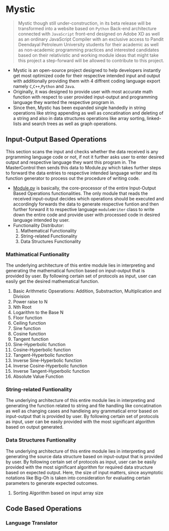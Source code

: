 # Mystic
>Mystic though still under-construction, in its beta release will be transformed into a website based on `Python` Back-end architecture connected with `JavaScript` front-end designed on Adobe XD as well as an ordinary JavaScript Compiler with an exclusive access to Pandit Deendayal Petroleum University students for their academic as well as non-academic programming practices and interested candidates based on their relativistic and working module ideas that might take this project a step-forward will be allowed to contribute to this project.

- Mystic is an open-source project designed to help developers instantly get most optimized code for their respective intended input and output with additionally providing them with 4 diffrent coding language export namely `C`,`C++`,`Python` and `Java`.
- Originally, it was designed to provide user with most accurate math function with respect to user provided input-output and programming language they wanted the respective program in.
- Since then, Mystic has been expanded single handedly in string operations like string appending as well as concatination and deleting of a string and also in data structures operations like array sorting, linked-lists and search trees as well as graph operations.
## Input-Output Based Operations
This section scans the input and checks whether the data received is any prgramming language code or not, if not it further asks user to enter desired output and respective language they want this program in.
The MasterControl then sends this data to Module.py which takes further steps to forward the data entries to respective intended language writer and its function generator to process out the procedure of writing code.
- [Module.py](https://github.com/RankJay/Mystic/blob/master/Module.py) is basically, the core-processor of the entire Input-Output Based Operations functionalities. The only module that reads the received input-output decides which operations should be executed and accordingly forwards the data to generate respective funtion and then further forward it to respective language `moduleWriter` class to write down the entire code and provide user with processed code in desired language intended by user.
- Functionality Distributor:
  1) Mathematical Functionality
  2) String-related Functionality
  3) Data Structures Functionality
### Mathimatical Funtionality
The underlying architecture of this entire module lies in interpreting and generating the mathematical function based on input-output that is provided by user. By following certain set of protocols as input, user can easily get the desired mathematical function.
1) Basic Arithmetic Opserations: Addition, Substraction, Multiplication and Division
2) Power raise to N
3) Nth Root
4) Logarithm to the Base N
5) Floor function
6) Ceiling function
7) Sine function
8) Cosine function
9) Tangent function
10) Sine-Hyperbolic function
11) Cosine-Hyperbolic function
12) Tangent-Hyperbolic function
13) Inverse Sine-Hyperbolic function
14) Inverse Cosine-Hyperbolic function
15) Inverse Tangent-Hyperbolic function
16) Absolute Value Function
### String-related Funtionality
The underlying architecture of this entire module lies in interpreting and generating the function related to string and file handling like concatination as well as changing cases and handleing any grammatical error based on input-output that is provided by user. By following certain set of protocols as input, user can be easily provided with the most significant algorithm based on output generated.
### Data Structures Funtionality
The underlying architecture of this entire module lies in interpreting and generating the source data structure based on input-output that is provided by user. By following certain set of protocols as input, user can be easily provided with the most significant algorithm for required data structure based on expected output. Here, the size of input matters, since asymptotic notations like Big-Oh is taken into consideration for evaluating certain parameters to generate expected outcomes.
1) Sorting Algorithm based on input array size
## Code Based Operations
### Language Translator
